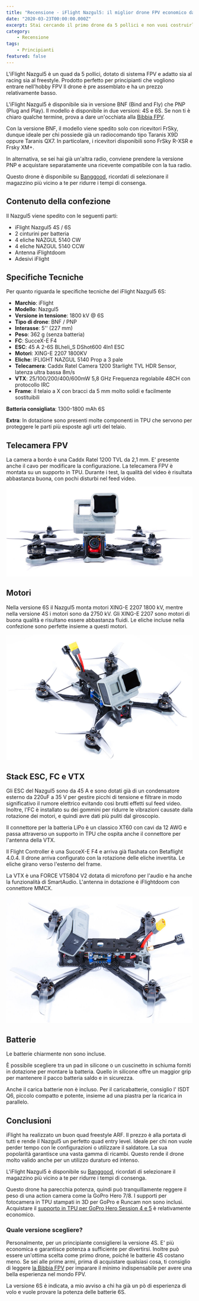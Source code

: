 ```yaml
---
title: "Recensione - iFlight Nazgul5: il miglior drone FPV economico da 5 pollici nel 2020?"
date: "2020-03-23T00:00:00.000Z"
excerpt: Stai cercando il primo drone da 5 pollici e non vuoi costruirlo da zero? In questa recensione vedremo se l'iFlight Nazgul5 è il miglior drone FPV pre-assemblato per cominciare a volare senza spendere troppo. 
category:
    - Recensione
tags: 
    - Principianti
featured: false
---
```

L'iFlight Nazgul5 è un quad da 5 pollici, dotato di sistema FPV e adatto sia al racing sia al freestyle. Prodotto perfetto per principianti che vogliono entrare nell'hobby FPV Il drone è pre assemblato e ha un prezzo relativamente basso.

L'iFlight Nazgul5 è disponibile sia in versione BNF (Bind and Fly) che PNP (Plug and Play). Il modello è disponibile in due versioni: 4S e 6S. Se non ti è chiaro qualche termine, prova a dare un'occhiata alla [Bibbia FPV](https://lucafpv.com/bibbia-fpv).

Con la versione BNF, il modello viene spedito solo con ricevitori FrSky, dunque ideale per chi possiede già un radiocomando tipo Taranis X9D oppure Taranis QX7. In particolare, i ricevitori disponibili sono FrSky R-XSR e Frsky XM+.

In alternativa, se sei hai già un'altra radio, conviene prendere la versione PNP e acquistare separatamente una ricevente compatibile con la tua radio.

Questo drone è disponibile su <a href='https://www.banggood.com/custlink/vvKG2Z9a7B' target='_blank'>Banggood</a>, ricordati di selezionare il magazzino più vicino a te per ridurre i tempi di consenga.

<!-- Per quanto riguarda gli occhiali FPV, se non ne hai ancora un paio prova a leggere questo articolo: occhiali FPV perfetti per principianti. -->

## Contenuto della confezione
Il Nazgul5 viene spedito con le seguenti parti:

* iFlight Nazgul5 4S / 6S
* 2 cinturini per batteria
* 4 eliche NAZGUL 5140 CW
* 4 eliche NAZGUL 5140 CCW
* Antenna iFlightdoom
* Adesivi iFlight 

## Specifiche Tecniche

Per quanto riguarda le specifiche tecniche del iFlight Nazgul5 6S:

* **Marchio**: iFlight
* **Modello**: Nazgul5
* **Versione in tensione**: 1800 kV @ 6S
* **Tipo di drone**: BNF / PNP
* **Interasse**: 5'' (227 mm)
* **Peso**: 362 g (senza batteria)
* **FC**: SucceX-E F4
* **ESC**: 45 A 2-6S BLheli_S DShot600 4In1 ESC
* **Motori**: XING-E 2207 1800KV
* **Eliche**: IFLIGHT NAZGUL 5140 Prop a 3 pale
* **Telecamera**: Caddx Ratel Camera 1200 Starlight TVL HDR Sensor, latenza ultra bassa 8m/s
* **VTX**: 25/100/200/400/600mW 5,8 GHz Frequenza regolabile 48CH con protocollo IRC
* **Frame**: il telaio a X con bracci da 5 mm molto solidi e facilmente sostituibili

**Batteria consigliata**: 1300-1800 mAh 6S

**Extra**: In dotazione sono presenti molte componenti in TPU che servono per proteggere le parti più esposte agli urti del telaio.

## Telecamera FPV
La camera a bordo è una Caddx Ratel 1200 TVL da 2,1 mm. E' presente anche il cavo per modificare la configurazione. La telecamera FPV è montata su un supporto in TPU. Durante i test, la qualità del video è risultata abbastanza buona, con pochi disturbi nel feed video.

![iFlight_Nazgul5_3](./iFlight_Nazgul5_3.jpg)

## Motori
Nella versione 6S il Nazgul5 monta motori XING-E 2207 1800 kV, mentre nella versione 4S i motori sono da 2750 kV.  Gli XING-E 2207 sono motori di buona qualità e risultano essere abbastanza fluidi. Le eliche incluse nella confezione sono perfette insieme a questi motori.

<!-- Se hai bisgono di eliche di ricambio: iFlight Nazgul5 5140 5140 eliche a 3 pale
In alternativa puoi prendere le HQ Prop 5x4.3x3 V1S  -->

![iFlight_Nazgul5_1](./iFlight_Nazgul5_1.jpg)

## Stack ESC, FC e VTX
Gli ESC del Nazgul5 sono da 45 A e sono dotati già di un condensatore esterno da 220uF a 35 V per gestire picchi di tensione e filtrare in modo significativo il rumore elettrico evitando così brutti effetti sul feed video. Inoltre, l'FC è installato su dei gommini per ridurre le vibrazioni causate dalla rotazione dei motori, e quindi avre dati più puliti dal giroscopio.


Il connettore per la batteria LiPo è un classico XT60 con cavi da 12 AWG e passa attraverso un supporto in TPU che ospita anche il connettore per l'antenna della VTX.

Il Flight Controller è una SucceX-E F4 e arriva già flashata con Betaflight 4.0.4. <!-- Consiglio subito di aggiornarla seguendo questa guida. -->
Il drone arriva configurato con la rotazione delle eliche invertita. Le eliche girano verso l'esterno del frame. 

La VTX è una FORCE VT5804 V2 dotata di microfono per l'audio e ha anche la funzionalità di SmartAudio. <!-- Come configurare SmartAudio in Betaflight --> L'antenna in dotazione è iFlightdoom con connettore MMCX.

![iFlight_Nazgul5_2](./iFlight_Nazgul5_2.jpg)

## Batterie

Le batterie chiarmente non sono incluse. <!-- Come scegliere le batterie per il drone -->

È possibile scegliere tra un pad in silicone o un cuscinetto in schiuma forniti in dotazione per montare la batteria. Quello in silicone offre un maggior grip per mantenere il pacco batteria saldo e in sicurezza.

Anche il carica batterie non è incluso. Per il caricabatterie, consiglio l' ISDT Q6, piccolo compatto e potente, insieme ad una piastra per la ricarica in parallelo.

## Conclusioni
iFlight ha realizzato un buon quad freestyle ARF. Il prezzo è alla portata di tutti e rende il Nazgul5 un perfetto quad entry level. Ideale per chi non vuole perder tempo con le configurazioni o utilizzare il saldatore. La sua popolarità garantisce una vasta gamma di ricambi. Questo rende il drone molto valido anche per un utilizzo duraturo ed intenso.

L'iFlight Nazgul5 è disponibile su <a href='https://www.banggood.com/custlink/vvKG2Z9a7B' target='_blank'>Banggood</a>, ricordati di selezionare il magazzino più vicino a te per ridurre i tempi di consenga.

Questo drone ha parecchia potenza, quindi può tranquillamente reggere il peso di una action camera come la GoPro Hero 7/8. I supporti per fotocamera in TPU stampati in 3D per GoPro e Runcam non sono inclusi. Acquistare il <a href='https://www.banggood.com/custlink/3mmmq99BGE' target='_blank'> supporto in TPU per GoPro Hero Session 4 e 5</a> è relativamente economico.

### Quale versione scegliere?

Personalmente, per un principiante consiglierei la versione 4S. E' più economica e garantisce potenza a sufficiente per divertirsi. Inoltre può essere un'ottima scelta come primo drone, poiché le batterie 4S costano meno. Se sei alle prime armi, prima di acquistare qualsiasi cosa, ti consiglio di leggere [la Bibbia FPV](https://lucafpv.com/bibbia-fpv) per imparare il minimo indispensabile per avere una bella esperienza nel mondo FPV. 

La versione 6S è indicata, a mio avviso a chi ha già un pò di esperienza di volo e vuole provare la potenza delle batterie 6S.